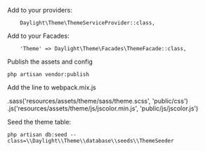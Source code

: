 Add to your providers:

        Daylight\Theme\ThemeServiceProvider::class,

Add to your Facades:

        'Theme' => Daylight\Theme\Facades\ThemeFacade::class,

Publish the assets and config

    php artisan vendor:publish

Add the line to webpack.mix.js

   .sass('resources/assets/theme/sass/theme.scss', 'public/css')
   .js('resources/assets/theme/js/jscolor.min.js', 'public/js/jscolor.js')

Seed the theme table:

    php artisan db:seed --class=\\Daylight\\Theme\\database\\seeds\\ThemeSeeder
